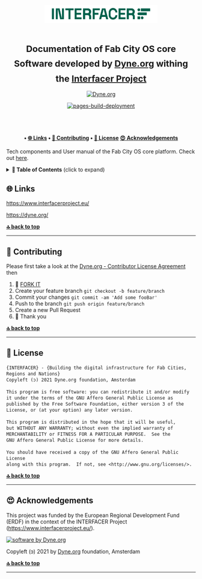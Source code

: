 <!--
SPDX-License-Identifier: AGPL-3.0-or-later
Copyright (C) 2022-2023 Dyne.org foundation <foundation@dyne.org>.

This program is free software: you can redistribute it and/or modify
it under the terms of the GNU Affero General Public License as
published by the Free Software Foundation, either version 3 of the
License, or (at your option) any later version.

This program is distributed in the hope that it will be useful,
but WITHOUT ANY WARRANTY; without even the implied warranty of
MERCHANTABILITY or FITNESS FOR A PARTICULAR PURPOSE.  See the
GNU Affero General Public License for more details.

You should have received a copy of the GNU Affero General Public License
along with this program.  If not, see <https://www.gnu.org/licenses/>.
-->

<p align="center">
  <a href="https://www.interfacerproject.eu/">
    <img alt="Interfacer project" src="https://raw.githubusercontent.com/dyne/interfacer-docs/main/docs/_media/general/interfacer-logo.png" width="300" />
  </a>
</p>


<h1 align="center">
 <!-- <a href="https://interfacerproject.github.io/interfacer-docs/#/">Interfacer documentation</a></br> -->
  <sub>Documentation of Fab City OS core
  Software developed by <a href="dyne.org">Dyne.org</a> withing the <a href="https://www.interfacerproject.eu/">Interfacer Project</a> </sub>
</h1>

<div align="center">
  <a href="https://dyne.org">
    <img src="https://img.shields.io/badge/%3C%2F%3E%20with%20%E2%9D%A4%20by-Dyne.org-blue.svg" alt="Dyne.org">
  </a>
  
  [![pages-build-deployment](https://github.com/interfacerproject/interfacer-docs/actions/workflows/pages/pages-build-deployment/badge.svg)](https://github.com/interfacerproject/interfacer-docs/actions/workflows/pages/pages-build-deployment)
</div>

<br><br>

<h4 align="center">  
  <span> • </span>
  <a href="#-links">🌐 Links</a>
  <span> • </span>
  <a href="#-contributing">👤 Contributing</a>
  <span> • </span>
  <a href="#-license">💼 License</a>
  <a href="#-acknowledgements">😍 Acknowledgements</a>
</h4>


Tech components and User manual of the Fab City OS core platform. Check out <a href="https://interfacerproject.github.io/interfacer-docs/#/">here</a>. </br> 

<details id="toc">
 <summary><strong>🚩 Table of Contents</strong> (click to expand)</summary>
* [Links](#-links)
* [Contributing](#-contributing)
* [License](#-license)
* [Acknowledgements](#-acknowledgements)
</details>




## 🌐 Links

https://www.interfacerproject.eu/

https://dyne.org/

**[🔝 back to top](#toc)**

***
## 👤 Contributing

Please first take a look at the [Dyne.org - Contributor License Agreement](CONTRIBUTING.md) then

1.  🔀 [FORK IT](../../fork)
2.  Create your feature branch `git checkout -b feature/branch`
3.  Commit your changes `git commit -am 'Add some fooBar'`
4.  Push to the branch `git push origin feature/branch`
5.  Create a new Pull Request
6.  🙏 Thank you


**[🔝 back to top](#toc)**

***
## 💼 License
    {INTERFACER} - {Building the digital infrastructure for Fab Cities, Regions and Nations}
    Copyleft (ɔ) 2021 Dyne.org foundation, Amsterdam

    This program is free software: you can redistribute it and/or modify
    it under the terms of the GNU Affero General Public License as
    published by the Free Software Foundation, either version 3 of the
    License, or (at your option) any later version.

    This program is distributed in the hope that it will be useful,
    but WITHOUT ANY WARRANTY; without even the implied warranty of
    MERCHANTABILITY or FITNESS FOR A PARTICULAR PURPOSE.  See the
    GNU Affero General Public License for more details.

    You should have received a copy of the GNU Affero General Public License
    along with this program.  If not, see <http://www.gnu.org/licenses/>.

**[🔝 back to top](#toc)**

***
## 😍 Acknowledgements
 This project was funded by the European Regional Development Fund (ERDF) in the context of the INTERFACER Project (https://www.interfacerproject.eu/). 
 
[![software by Dyne.org](https://files.dyne.org/software_by_dyne.png)](http://www.dyne.org)

Copyleft (ɔ) 2021 by [Dyne.org](https://www.dyne.org) foundation, Amsterdam


**[🔝 back to top](#toc)**

***
